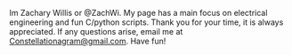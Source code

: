 Im Zachary Willis or @ZachWi.
My page has a main focus on electrical engineering and fun C/python scripts.
Thank you for your time, it is always appreciated.
If any questions arise, email me at Constellationagram@gmail.com.
Have fun!
